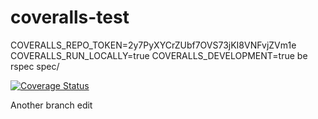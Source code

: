 coveralls-test
==============

COVERALLS_REPO_TOKEN=2y7PyXYCrZUbf7OVS73jKI8VNFvjZVm1e COVERALLS_RUN_LOCALLY=true COVERALLS_DEVELOPMENT=true be rspec spec/

[![Coverage Status](http://localhost:3000/repos/nickmerwin/coveralls-test/badge.png?branch=master)](http://localhost:3000/r/nickmerwin/coveralls-test?branch=master)

Another branch edit
